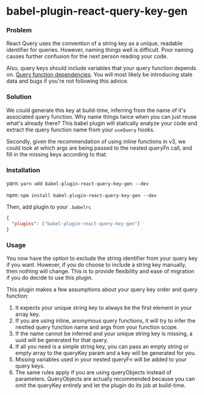 # babel-plugin-react-query-key-gen

### Problem

React Query uses the convention of a string key as a unique, readable identifier for queries. However, naming things well is difficult.
Poor naming causes further confusion for the next person reading your code.

Also, query keys should include variables that your query function depends on. [Query function dependencies](https://react-query.tanstack.com/guides/query-keys#if-your-query-function-depends-on-a-variable-include-it-in-your-query-key). You will most likely be introducing stale data and bugs if you're not
following this advice.

### Solution

We could generate this key at build-time, inferring from the name of it's associated query function. Why name things twice when you can just
reuse what's already there? This babel plugin will statically analyze your code and extract the query function name from your `useQuery` hooks.

Secondly, given the recommendation of using inline functions in v3, we could look at which args are being passed to the nested queryFn call,
and fill in the missing keys according to that.

### Installation

yarn:
`yarn add babel-plugin-react-query-key-gen --dev`

npm:
`npm install babel-plugin-react-query-key-gen --dev`

Then, add plugin to your `.babelrc`

```json
{
  "plugins": ["babel-plugin-react-query-key-gen"]
}
```

### Usage

You now have the option to exclude the string identifier from your query key if you want.
However, if you do choose to include a string key manually, then nothing will change.
This is to provide flexibility and ease of migration if you do decide to use this plugin.

This plugin makes a few assumptions about your query key order and query function:

1. It expects your unique string key to always be the first element in your array key.
2. If you are using inline, anonymous query functions, it will try to infer the nestted query function name and args from your function scope.
3. If the name cannot be inferred and your unique string key is missing, a uuid will be generated for that query.
4. If all you need is a simple string key, you can pass an empty string or empty array to the queryKey param and a key will be generated for you.
5. Missing variables used in your nested queryFn will be added to your query keys.
6. The same rules apply if you are using queryObjects instead of parameters. QueryObjects are actually recommended because you can omit the queryKey entirely and let the plugin do its job at build-time.
